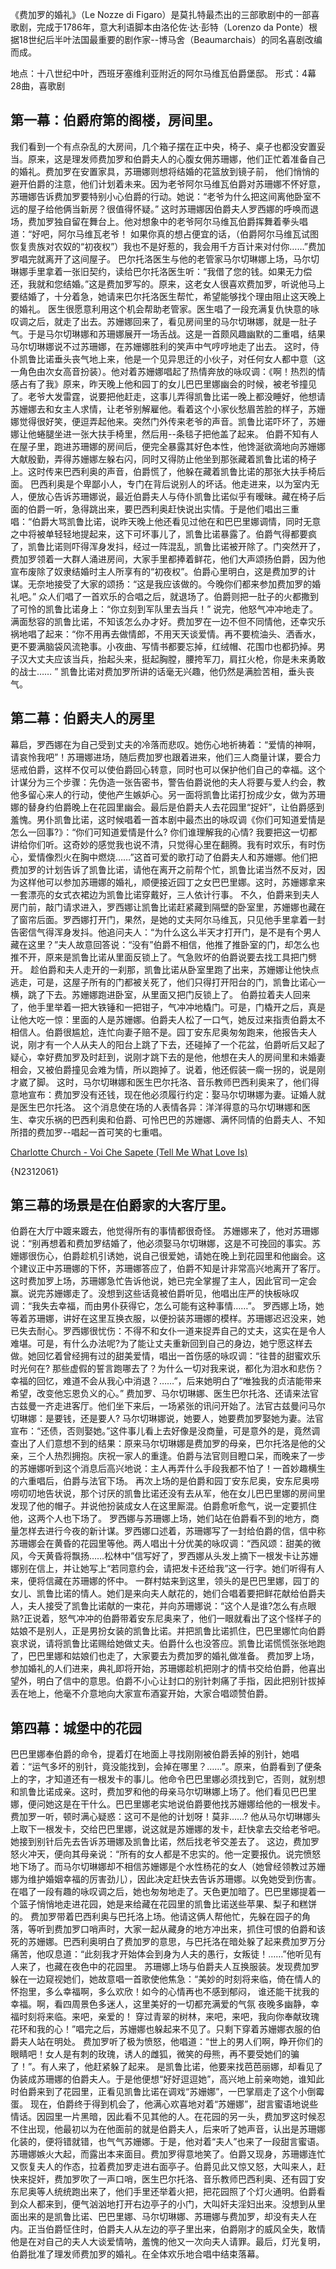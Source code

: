 《费加罗的婚礼》（Le Nozze di Figaro）是莫扎特最杰出的三部歌剧中的一部喜歌剧，完成于1786年，意大利语脚本由洛伦佐·达·彭特（Lorenzo da Ponte）根据18世纪后半叶法国最重要的剧作家--博马舍（Beaumarchais）的同名喜剧改编而成。

地点：十八世纪中叶，西班牙塞维利亚附近的阿尔马维瓦伯爵堡邸。
形式：4幕28曲，喜歌剧

## 第一幕：伯爵府第的阁楼，房间里。

我们看到一个有点杂乱的大房间，几个箱子摆在正中央，椅子、桌子也都没安置妥当。原来，这是理发师费加罗和伯爵夫人的心腹女佣苏珊娜，他们正忙着准备自己的婚礼。费加罗在安置家具，苏珊娜则想将结婚的花篮放到镜子前，
他们悄悄的避开伯爵的注意，他们计划着未来。因为老爷阿尔马维瓦伯爵对苏珊娜不怀好意，苏珊娜告诉费加罗要特别小心伯爵的行动。她说：“老爷为什么把这间离他卧室不远的屋子给他俩当新房？很值得怀疑。”
这时苏珊娜因伯爵夫人罗西娜的呼唤而退场，费加罗独自留在舞台上。他对想象中的老爷阿尔马维瓦伯爵挥舞着拳头唱道：“好吧，阿尔马维瓦老爷！ 如果你真的想占便宜的话，（伯爵阿尔马维瓦试图恢复贵族对农奴的“初夜权”）我也不是好惹的，我会用千方百计来对付你……”费加罗唱完就离开了这间屋子。
巴尔托洛医生与他的老管家马尔切琳娜上场，马尔切琳娜手里拿着一张旧契约，读给巴尔托洛医生听：“我借了您的钱。如果无力偿还，我就和您结婚。”这是费加罗写的。原来，这老女人很喜欢费加罗，听说他马上要结婚了，十分着急，她请来巴尔托洛医生帮忙，希望能够找个理由阻止这天晚上的婚礼。
医生很愿意利用这个机会帮助老管家。医生唱了一段充满复仇快意的咏叹调之后，就走了出去。苏姗娜回来了，看见房间里的马尔切琳娜，就是一肚子气。于是马尔切琳娜和苏珊娜展开一场舌战。这是一首颇风趣幽默的二重唱，结果马尔切琳娜说不过苏珊娜，在苏姗娜胜利的笑声中气哼哼地走了出去。
这时，侍仆凯鲁比诺垂头丧气地上来，他是一个见异思迁的小伙子，对任何女人都中意（这一角色由次女高音扮装）。他对着苏姗娜唱起了热情奔放的咏叹调：《啊！热烈的情感占有了我》原来，昨天晚上他和园丁的女儿巴巴里娜幽会的时候，被老爷撞见了。老爷大发雷霆，说要把他赶走，这事儿弄得凯鲁比诺一晚上都没睡好，他想请苏姗娜去和女主人求情，让老爷别解雇他。看着这个小家伙愁眉苦脸的样子，苏姗娜觉得很好笑，便逗弄起他来。突然门外传来老爷的声音。凯鲁比诺吓坏了，苏姗娜让他蜷腿坐进一张大扶手椅里，然后用--条毯子把他盖了起来。
伯爵不知有人在屋子里，跑进苏珊娜的房间后，便完全暴露其好色本性，他馋涎欲滴地向苏姗娜大献殷勤，弄得苏姗娜左躲右闪，同时又得防止他坐到那张藏着凯鲁比诺的椅子上。这时传来巴西利奥的声音，伯爵慌了，他躲在藏着凯鲁比诺的那张大扶手椅后面。
巴西利奥是个卑鄙小人，专门在背后说别人的坏话。他走进来，以为室内无人，便放心告诉苏珊娜说，最近伯爵夫人与侍仆凯鲁比诺似乎有暧昧。藏在椅子后面的伯爵一听，急得跳出来，要巴西利奥赶快说出实情。于是他们唱出三重唱：“伯爵大骂凯鲁比诺，说昨天晚上他还看见过他在和巴巴里娜调情，同时无意之中将被单轻轻地提起来，这下可坏事儿了，凯鲁比诺暴露了。伯爵气得都要疯了，凯鲁比诺则吓得浑身发抖，经过一阵混乱，凯鲁比诺被开除了。门突然开了，费加罗领着一大群人涌进房间，大家手里都捧着鲜花，他们大声颂扬伯爵，因为他宣布废除了奴隶结婚时主人所享有的“初夜权”。伯爵心里明白，这是费加罗的计谋。无奈地接受了大家的颂扬：“这是我应该做的。今晚你们都来参加费加罗的婚礼吧。”
众人们唱了一首欢乐的合唱之后，就退场了。伯爵则把一肚子的火都撒到了可怜的凯鲁比诺身上：“你立刻到军队里去当兵！” 说完，他怒气冲冲地走了。
满面愁容的凯鲁比诺，不知该怎么办才好。费加罗在一边不但不同情他，还幸灾乐祸地唱了起来：“你不用再去做情郎，不用天天谈爱情。再不要梳油头、洒香水，更不要满脑袋风流艳事。小夜曲、写情书都要忘掉，红绒帽、花围巾也都扔掉。男子汉大丈夫应该当兵，抬起头来，挺起胸膛，腰挎军刀，肩扛火枪，你是未来勇敢的战士…… ” 凯鲁比诺对费加罗所讲的话毫无兴趣，他仍然是满脸苦相，垂头丧气。

## 第二幕：伯爵夫人的房里

幕启，罗西娜在为自己受到丈夫的冷落而悲叹。她伤心地祈祷着：“爱情的神啊，请哀怜我吧”！苏珊娜进场，随后费加罗也跟着进来，他们三人商量计谋，要合力惩戒伯爵，这样不仅可以使伯爵回心转意，同时也可以保护他们自己的幸福。这个计谋分为三个步骤：先伪造一张告密书，警告伯爵说他的夫人将要与爱人约会，教他多留心来人的行动，使他产生嫉妒心。另一面将凯鲁比诺打扮成少女，做为苏珊娜的替身约伯爵晚上在花园里幽会。最后是伯爵夫人去花园里“捉奸”，让伯爵感到羞愧。男仆凯鲁比诺，这时候唱着一首本剧中最杰出的咏叹调《你们可知道爱情是怎么一回事?》：“你们可知道爱情是什么? 你们谁理解我的心情? 我要把这一切都讲给你们听。这奇妙的感觉我也说不清，只觉得心里在翻腾。我有时欢乐，有时伤心，爱情像烈火在胸中燃烧……”这首可爱的歌打动了伯爵夫人和苏姗娜。他们把费加罗的计划告诉了凯鲁比诺，请他在离开之前帮个忙，凯鲁比诺当然不反对，因为这样他可以参加苏珊娜的婚礼，顺便接近园丁之女巴巴里娜。这时，苏姗娜拿来一套漂亮的女式衣裙边为凯鲁比诺穿戴好，三人依计行事。
不久，伯爵来到夫人房门前，敲门请求进入，罗西娜让凯鲁比诺赶紧藏到隔壁的卧室里，苏姗娜也藏在了窗帘后面。罗西娜打开门，果然，是她的丈夫阿尔马维瓦，只见他手里拿着一封告密信气得浑身发抖。他追问夫人：“为什么这么半天才打开门，是不是有个男人藏在这里？”夫人故意回答说：“没有”伯爵不相信，他推了推卧室的门，却怎么也推不开，原来是凯鲁比诺从里面反锁上了。气急败坏的伯爵说要去找工具把门劈开。
趁伯爵和夫人走开的一刹那，凯鲁比诺从卧室里跑了出来，苏姗娜让他快点逃走，可是，这屋子所有的门都被关死了，他们只得打开阳台的门，凯鲁比诺心一横，跳了下去。苏姗娜跑进卧室，从里面又把门反锁上了。
伯爵拉着夫人回来了，他手里举着一把大铁锤和一把钳子，气冲冲地橇门。可是，门橇开之后，真是让他大吃一惊：里面的人是苏姗娜。伯爵夫人松了一口气，她反过来指责伯爵太不相信人。伯爵很尴尬，连忙向妻子赔不是。园丁安东尼奥匆匆跑来，他报告夫人说，刚才有一个人从夫人的阳台上跳了下去，还碰掉了一个花盆，伯爵听后又起了疑心，幸好费加罗及时赶到，说刚才跳下去的是他，他想在夫人的房间里和未婚妻相会，又被伯爵撞见会难为情，所以跑掉了。说着，他还假装一瘸一拐的，说是刚才崴了脚。
这时，马尔切琳娜和医生巴尔托洛、音乐教师巴西利奥来了，他们得意地宣布：费加罗没有还钱，现在他必须履行约定：娶马尔切琳娜为妻。证婚人就是医生巴尔托洛。
这个消息使在场的人表情各异：洋洋得意的马尔切琳娜和医生、幸灾乐祸的巴西利奥和伯爵、可怜巴巴的苏姗娜、满怀同情的伯爵夫人、不知所措的费加罗--唱起一首可笑的七重唱。

[Charlotte Church - Voi Che Sapete (Tell Me What Love Is) ](http://music.163.com/song?id=2312061)

 {N2312061}

## 第三幕的场景是在伯爵家的大客厅里。

伯爵在大厅中踱来踱去，他觉得所有的事情都很奇怪。
苏姗娜来了，他对苏珊娜说：“别再想着和费加罗结婚了，他必须娶马尔切琳娜，这是不可挽回的事实。苏姗娜很伤心，伯爵趁机引诱她，说自己很爱她，请她在晚上到花园里和他幽会。这个建议正中苏珊娜的下怀，苏珊娜答应了，伯爵不知是计非常高兴地离开了客厅。
这时费加罗上场，苏珊娜急忙告诉他说，她已完全掌握了主人，因此官司一定会赢。说完苏姗娜走了。没想到这些话竟被伯爵听见，他唱出庄严的快板咏叹调：“我失去幸福，而由男仆获得它，怎么可能有这种事情……”。
罗西娜上场，她等着苏珊娜，讲好在这里互换衣服，以便扮装苏珊娜的模样。苏珊娜迟迟没来，她已失去耐心。罗西娜很忧伤：不得不和女仆一道来捉弄自己的丈夫，这实在是令人难堪。可是，有什么办法呢?为了能让丈夫重新回到自己的身边，她宁愿这样去做。她回忆着曾经拥有过的甜美爱情，唱出一首伤感的咏叹调：“往昔的甜蜜欢乐时光何在? 那些虚假的誓言跑哪去了？为什么一切对我来说，都化为泪水和悲伤？幸福的回忆，难道不会从我心中消退？……”，后来她明白了“唯独我的贞洁能带来希望，改变他忘恩负义的心。”
费加罗、马尔切琳娜、医生巴尔托洛、还请来法官古兹曼一齐走进客厅。他们坐下来后，一场紧张的讯问开始了。法官古兹曼问马尔切琳娜：是要钱，还是要人? 马尔切琳娜说，她要人，她要费加罗娶她为妻。法官宣布：“还债，否则娶她。”这件事儿看上去好像是没商量，可是意外的是，竟然调查出了人们意想不到的结果：原来马尔切琳娜是费加罗的母亲，巴尔托洛是他的父亲，三个人热烈拥抱。庆祝一家人的重逢。伯爵与法官则目瞪口呆，而晚来了一步的苏姗娜听到这个消息后高兴地说：主人再弄什么手段我都不怕了！一首妙趣横生的六重唱后，伯爵与法官下场。
再次上场的是伯爵和园丁安东尼奥，安东尼奥唠唠叨叨地告状说，那个讨厌的凯鲁比诺还没有去从军，他在女儿巴巴里娜的房间里发现了他的帽子。并说他扮装成女人在这里厮混。伯爵愈听愈气，说一定要抓住他，这两个人也下场了。
罗西娜与苏珊娜上场，她们站在伯爵看不到的地方，商量怎样去进行今夜的新计谋。罗西娜口述着，苏珊娜写了一封给伯爵的信，信中称苏珊娜会在黄昏的花园里等他。两人唱出十分优美的咏叹调：“西风颂：甜美的微风，今天黄昏将飘扬……松林中”信写好了，罗西娜从头发上摘下一根发卡让苏姗娜别在信上，并让她写上“若同意约会，请把发卡还给我”这一行字。她们听得有人来，便将信藏在苏珊娜的怀中。
一群村姑来到这里，领头的是巴巴里娜，园丁的女儿、凯鲁比诺的情人。她们是来向夫人献花的，她们合唱着要把鲜花献给伯爵夫人，夫人接受了凯鲁比诺献的一束花，并向苏珊娜说：“这个人是谁?怎么有点眼熟?正说着，怒气冲冲的伯爵带着安东尼奥来了，他们一眼就看出了这个怪样子的姑娘不是别人，正是男扮女装的凯鲁比诺。并把凯鲁比诺抓住，巴巴里娜忙向伯爵哀求说，请将凯鲁比诺赐给她做丈夫。伯爵什么也没答应。凯鲁比诺慌慌张张地跑了，巴巴里娜和姑娘们也走了，大家要去为费加罗的婚礼做准备。
费加罗上场，参加婚礼的人们进来，典礼即将开始，苏珊娜趁机把刚才的情书交给伯爵，他喜出望外，明白了信中的意思。伯爵不小心让封口的别针刺痛了手指，因此把别针拔掉丢在地上，他毫不介意地向大家宣布酒宴开始，大家合唱颂赞伯爵。

## 第四幕：城堡中的花园

巴巴里娜奉伯爵的命令，提着灯在地面上寻找刚刚被伯爵丢掉的别针，她唱着：“运气多坏的别针，竟没能找到，会掉在哪里？……”。原来，伯爵看到了便条上的字，才知道还有一根发卡的事儿。他命令巴巴里娜必须找到它，否则，就别想和凯鲁比诺成亲。这时，费加罗和他的母亲马尔切琳娜上场了。他们看见巴巴里娜，便问她这是在干什么。巴巴里娜老实地说伯爵要他找苏姗娜给他的一根发卡。
费加罗一听，顿时满心疑惑：这可不是他的计划呀！莫非……? 他从马尔切琳娜头上取下一根发卡，交给巴巴里娜，说这就是苏姗娜的发卡，赶快拿去交给老爷吧。她接到别针后先去告诉苏珊娜及凯鲁比诺，然后找老爷交差去了。
这边，费加罗怒火冲天，便向其母亲说：“所有的女人都是不忠实的。他一定要报仇。说完愤怒地下场了。而马尔切琳娜却不相信苏姗娜是个水性杨花的女人（她曾经领教过苏姗娜为维护婚姻幸福的厉害劲儿），因此决定赶快去告诉苏珊娜。以免她受到伤害。在唱了一段有趣的咏叹调之后，她也匆匆地走了。天色更加暗了。巴巴里娜提着一个篮子悄悄地走进花园，她是来给藏在花园里的凯鲁比诺送些苹果、梨子和糕饼的。
费加罗带着巴西利奥与巴托洛上场。他请这俩人帮他忙，先躲在园子的角落，等听到费加罗口哨声时，大家一起从藏身的地方冲出来，抓住可恨的伯爵和该死的苏姗娜。巴西利奥明白了费加罗的意思，与巴托洛在暗处躲了起来费加罗万分痛苦，他叹息道：“此刻我才开始体会到身为人夫的愚行，女叛徒！……”他听见有人来了，也藏在夜色中的花园里。
苏珊娜上场与伯爵夫人互换服装。发现费加罗躲在一边窥视她们，她故意唱一首歌使他焦急：“美妙的时刻将来临，倚在情人的怀抱里，多么幸福啊，多么欢欣！如今的心情再也不感到郁闷， 谁还能干扰我的幸福。啊，看四周景色多迷人，这里美好的一切都充满爱的气氛 夜晚多幽静，幸福时刻将来临。来吧，亲爱的！ 穿过青翠的树林，来吧，来吧，我向你奉献玫瑰花环和我的心！”唱完之后，苏姗娜也躲起来不见了。只剩下穿着苏姗娜衣服的伯爵夫人站在明处。
费加罗听了极为愤怒，他唱道：“世上的男人们啊，睁开你们的眼睛吧！女人是有刺的玫瑰，诱人的雌狐，微笑的母熊，再不要受她们的骗了！”。有人来了，他赶紧躲了起来。
是凯鲁比诺，他要来找芭芭丽娜，却看见了伪装成苏珊娜的伯爵夫人。于是他便想“好好逗逗她”，高兴地上前亲吻她，谁知此时伯爵来到了花园里，正看见凯鲁比诺在调戏“苏姗娜”，一巴掌扇走了这个小倒霉蛋。
现在，伯爵终于得到机会了，他满心欢喜地对着“苏姗娜”，甜言蜜语地说些情话。因园里一片黑暗，因此看不见其他的人。在花园的另一头，费加罗这时候忍不住出现，他最初以为在他面前的就是伯爵夫人，后来听了她声音，认出是苏珊娜化装的，便将错就错，也气气苏姗娜。于是，他对着“夫人”也来了一段甜言蜜语。苏珊娜嫉火大起，而露出本来面目。费加罗得意地笑了。伯爵又现身，苏珊娜连忙又恢复夫人的作态，拉着费加罗走进右面亭子。伯爵见此又惊又怒，大叫来人，赶快来捉奸，费加罗吹了一声口哨，医生巴尔托洛、音乐教师巴西利奥、还有园丁安东尼奥等人统统跑出来了，他们手里还举着火把，把花园照了个灯火通明。伯爵看到众人都来到，便气汹汹地打开右边亭子的小门，大叫奸夫淫妇出来。没想到从里面出来的是凯鲁比诺、巴巴里娜、马尔切琳娜、苏珊娜与费加罗，却没有夫人在内。正当伯爵怔住时，伯爵夫人从左边的亭子里出来，伯爵刚才的威风全失，敢情他是在对自己的夫人大谈爱情呐，羞愧的他又一次向夫人请罪。最后，灯光复明，伯爵批准了理发师费加罗的婚礼。在全体欢乐地合唱中结束落幕。